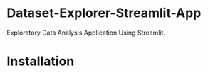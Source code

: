 # Dataset-Explorer-Streamlit-App
Exploratory Data Analysis Application Using Streamlit.

# Installation
